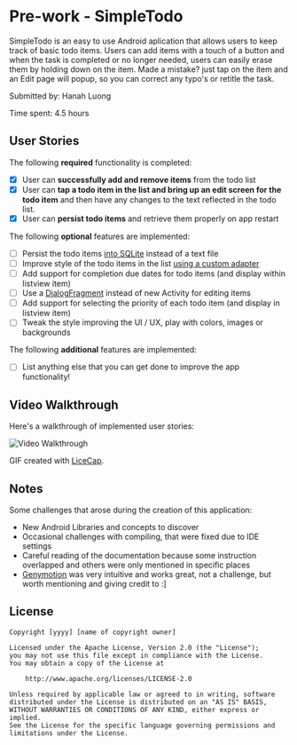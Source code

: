 
# Pre-work - SimpleTodo

SimpleTodo is an easy to use Android aplication that allows users to keep track of basic todo items.
Users can add items with a touch of a button and when the task is completed or no longer needed, users
can easily erase them by holding down on the item. Made a mistake? just tap on the item and an Edit 
page will popup, so you can correct any typo's or retitle the task. 

Submitted by: Hanah Luong

Time spent: 4.5 hours

## User Stories

The following **required** functionality is completed:

* [x] User can **successfully add and remove items** from the todo list
* [x] User can **tap a todo item in the list and bring up an edit screen for the todo item** and then have any changes to the text reflected in the todo list.
* [x] User can **persist todo items** and retrieve them properly on app restart

The following **optional** features are implemented:

* [ ] Persist the todo items [into SQLite](http://guides.codepath.com/android/Persisting-Data-to-the-Device#sqlite) instead of a text file
* [ ] Improve style of the todo items in the list [using a custom adapter](http://guides.codepath.com/android/Using-an-ArrayAdapter-with-ListView)
* [ ] Add support for completion due dates for todo items (and display within listview item)
* [ ] Use a [DialogFragment](http://guides.codepath.com/android/Using-DialogFragment) instead of new Activity for editing items
* [ ] Add support for selecting the priority of each todo item (and display in listview item)
* [ ] Tweak the style improving the UI / UX, play with colors, images or backgrounds

The following **additional** features are implemented:

* [ ] List anything else that you can get done to improve the app functionality!

## Video Walkthrough 

Here's a walkthrough of implemented user stories:

<img src='http://i.imgur.com/link/to/your/gif/file.gif' title='Video Walkthrough' width='' alt='Video Walkthrough' />

GIF created with [LiceCap](http://www.cockos.com/licecap/).

## Notes

Some challenges that arose during the creation of this application:
- New Android Libraries and concepts to discover
- Occasional challenges with compiling, that were fixed due to IDE settings 
- Careful reading of the documentation because some instruction overlapped 
  and others were only mentioned in specific places
- [Genymotion](https://github.com/codepath/android_guides/wiki/Genymotion-2.0-Emulators-with-Google-Play-support) was very intuitive and works great, not a challenge, but worth
  mentioning and giving credit to :]
  
## License

    Copyright [yyyy] [name of copyright owner]

    Licensed under the Apache License, Version 2.0 (the "License");
    you may not use this file except in compliance with the License.
    You may obtain a copy of the License at

        http://www.apache.org/licenses/LICENSE-2.0

    Unless required by applicable law or agreed to in writing, software
    distributed under the License is distributed on an "AS IS" BASIS,
    WITHOUT WARRANTIES OR CONDITIONS OF ANY KIND, either express or implied.
    See the License for the specific language governing permissions and
    limitations under the License.

